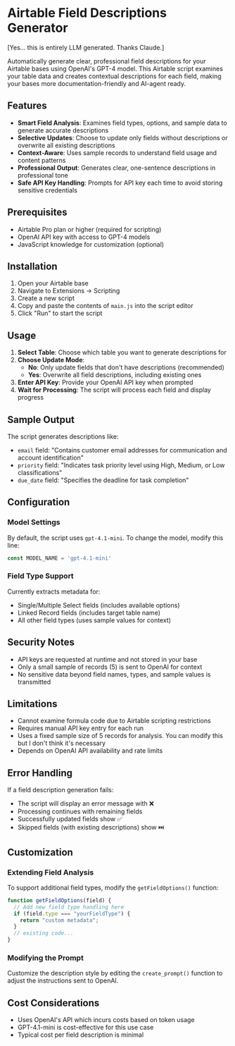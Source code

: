# Airtable Field Descriptions Generator
[Yes... this is entirely LLM generated.  Thanks Claude.]

Automatically generate clear, professional field descriptions for your Airtable bases using OpenAI's GPT-4 model. This Airtable script examines your table data and creates contextual descriptions for each field, making your bases more documentation-friendly and AI-agent ready.

## Features

- **Smart Field Analysis**: Examines field types, options, and sample data to generate accurate descriptions
- **Selective Updates**: Choose to update only fields without descriptions or overwrite all existing descriptions
- **Context-Aware**: Uses sample records to understand field usage and content patterns
- **Professional Output**: Generates clear, one-sentence descriptions in professional tone
- **Safe API Key Handling**: Prompts for API key each time to avoid storing sensitive credentials

## Prerequisites

- Airtable Pro plan or higher (required for scripting)
- OpenAI API key with access to GPT-4 models
- JavaScript knowledge for customization (optional)

## Installation

1. Open your Airtable base
2. Navigate to Extensions → Scripting
3. Create a new script
4. Copy and paste the contents of `main.js` into the script editor
5. Click "Run" to start the script

## Usage

1. **Select Table**: Choose which table you want to generate descriptions for
2. **Choose Update Mode**:
   - **No**: Only update fields that don't have descriptions (recommended)
   - **Yes**: Overwrite all field descriptions, including existing ones
3. **Enter API Key**: Provide your OpenAI API key when prompted
4. **Wait for Processing**: The script will process each field and display progress

## Sample Output

The script generates descriptions like:
- `email` field: "Contains customer email addresses for communication and account identification"
- `priority` field: "Indicates task priority level using High, Medium, or Low classifications"
- `due_date` field: "Specifies the deadline for task completion"

## Configuration

### Model Settings
By default, the script uses `gpt-4.1-mini`. To change the model, modify this line:
```javascript
const MODEL_NAME = 'gpt-4.1-mini'
```

### Field Type Support
Currently extracts metadata for:
- Single/Multiple Select fields (includes available options)
- Linked Record fields (includes target table name)
- All other field types (uses sample values for context)

## Security Notes

- API keys are requested at runtime and not stored in your base
- Only a small sample of records (5) is sent to OpenAI for context
- No sensitive data beyond field names, types, and sample values is transmitted

## Limitations

- Cannot examine formula code due to Airtable scripting restrictions
- Requires manual API key entry for each run
- Uses a fixed sample size of 5 records for analysis.  You can modify this but I don't think it's necessary
- Depends on OpenAI API availability and rate limits

## Error Handling

If a field description generation fails:
- The script will display an error message with ❌
- Processing continues with remaining fields
- Successfully updated fields show ✅
- Skipped fields (with existing descriptions) show ⏭️

## Customization

### Extending Field Analysis
To support additional field types, modify the `getFieldOptions()` function:

```javascript
function getFieldOptions(field) {
  // Add new field type handling here
  if (field.type === "yourFieldType") {
    return "custom metadata";
  }
  // existing code...
}
```

### Modifying the Prompt
Customize the description style by editing the `create_prompt()` function to adjust the instructions sent to OpenAI.

## Cost Considerations

- Uses OpenAI's API which incurs costs based on token usage
- GPT-4.1-mini is cost-effective for this use case
- Typical cost per field description is minimal
